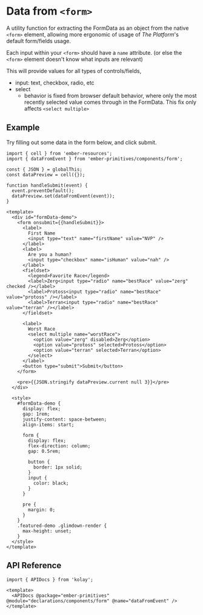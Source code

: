 # Data from `<form>`

A utility function for extracting the FormData as an object from the native `<form>` 
element, allowing more ergonomic of usage of _The Platform_'s default form/fields usage.

Each input within your `<form>` should have a `name` attribute.
(or else the `<form>` element doesn't know what inputs are relevant)

This will provide values for all types of controls/fields,
- input: text, checkbox, radio, etc
- select
  - behavior is fixed from browser default behavior, where
    only the most recently selected value comes through in
    the FormData. This fix only affects `<select multiple>`

## Example

Try filling out some data in the form below, and click submit.

<div class="featured-demo">

```gjs live preview no-shadow 
import { cell } from 'ember-resources';
import { dataFromEvent } from 'ember-primitives/components/form';

const { JSON } = globalThis;
const dataPreview = cell({});

function handleSubmit(event) {
  event.preventDefault();
  dataPreview.set(dataFromEvent(event));
}

<template>
  <div id="formData-demo">
    <form onsubmit={{handleSubmit}}>
      <label>
        First Name
        <input type="text" name="firstName" value="NVP" />
      </label>
      <label> 
        Are you a human?
        <input type="checkbox" name="isHuman" value="nah" />
      </label>
      <fieldset>
        <legend>Favorite Race</legend>
        <label>Zerg<input type="radio" name="bestRace" value="zerg" checked /></label>
        <label>Protoss<input type="radio" name="bestRace" value="protoss" /></label>
        <label>Terran<input type="radio" name="bestRace" value="terran" /></label>
      </fieldset>

      <label>
        Worst Race
        <select multiple name="worstRace">
          <option value="zerg" disabled>Zerg</option>
          <option value="protoss" selected>Protoss</option>
          <option value="terran" selected>Terran</option>
        </select>
      </label>
      <button type="submit">Submit</button>
    </form>

    <pre>{{JSON.stringify dataPreview.current null 3}}</pre>
  </div>

  <style>
    #formData-demo {
      display: flex;
      gap: 1rem;
      justify-content: space-between;
      align-items: start;

      form {
        display: flex;
        flex-direction: column;
        gap: 0.5rem;

        button {
          border: 1px solid;
        }
        input {
          color: black;
        }
      }

      pre {
        margin: 0;
      }
    }
    .featured-demo .glimdown-render {
      max-height: unset;
    }
  </style>
</template>
```

</div>

## API Reference

```gjs live no-shadow
import { APIDocs } from 'kolay';

<template>
  <APIDocs @package="ember-primitives" @module="declarations/components/form" @name="dataFromEvent" />
</template>
```
